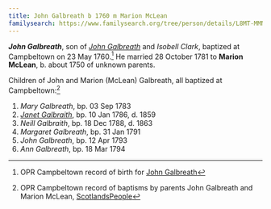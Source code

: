 ```yaml
---
title: John Galbreath b 1760 m Marion McLean
familysearch: https://www.familysearch.org/tree/person/details/L8MT-MMN
---
```

***John Galbreath***, son of [*John Galbreath*](galbreath-john-abt-1710.md) and *Isobell Clark*, baptized at Campbeltown on 23 May 1760.[^birth]  He married 28 October 1781 to **Marion McLean**, b. about 1750 of unknown parents.

Children of John and Marion (McLean) Galbreath, all baptized at Campbeltown:[^oprchildren]

1. *Mary Galbreath*, bp. 03 Sep 1783
2. *[Janet Galbraith](galbraith-janet-1786.md)*, bp. 10 Jan 1786, d. 1859
3. *Neill Galbraith*, bp. 18 Dec 1788, d. 1863
4. *Margaret Galbreath*, bp. 31 Jan 1791
5. *John Galbreath*, bp. 12 Apr 1793
6. *Ann Galbreath*, bp. 18 Mar 1794

[^birth]: OPR Campbeltown record of birth for [John Galbreath](/sources/opr-campbeltown-births.md#1760-05-02-john-galbreath)

[^oprchildren]: OPR Campbeltown record of baptisms by parents John Galbreath and Marion McLean, [ScotlandsPeople](https://www.scotlandspeople.gov.uk/record-results?search_type=people&event=%28B%20OR%20C%20OR%20S%29&record_type%5B0%5D=opr_births&church_type=Old%20Parish%20Registers&dl_cat=church&dl_rec=church-births-baptisms&surname=galbreath&surname_so=exact&forename_so=starts&from_year=1783&to_year=1800&parent_names=mclean&parent_names_so=fuzzy&parent_name_two_so=exact&record=Church%20of%20Scotland%20%28old%20parish%20registers%29%20Roman%20Catholic%20Church%20Other%20churches&rd_real_name%5B0%5D=CAMPBELTOWN%20%28LANDWARD%29%20OR%20CAMPBELTOWN%20%28BURGH%29%20OR%20CAMPBELTOWN&rd_display_name%5B0%5D=CAMPBELTOWN%20%28LANDWARD%29%7CCAMPBELTOWN%20%28BURGH%29%7CCAMPBELTOWN_CAMPBELTOWN&rd_label%5B0%5D=CAMPBELTOWN&rd_name%5B0%5D=CAMPBELTOWN%20%2ALANDWARD%2A%20OR%20CAMPBELTOWN%20%2ABURGH%2A%20OR%20CAMPBELTOWN&sort=asc&order=Date&field=year)
